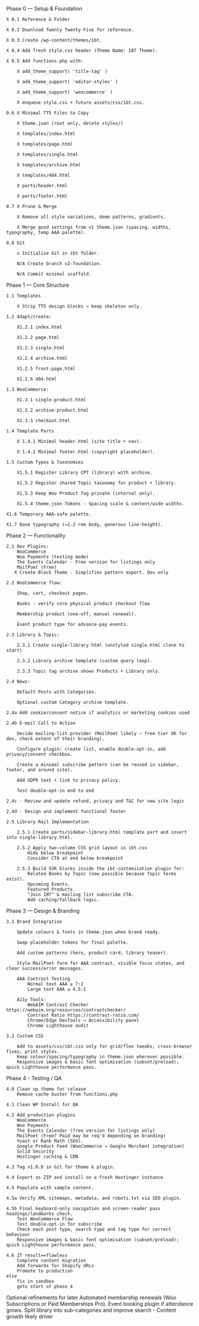 Phase 0 — Setup & Foundation

    X 0.1 Reference & Folder

    X 0.2 Download Twenty Twenty-Five for reference.

    X 0.3 Create /wp-content/themes/ibt.

    X 0.4 Add fresh style.css header (Theme Name: IBT Theme).

    X 0.5 Add functions.php with:

        X add_theme_support( 'title-tag' )

        X add_theme_support( 'editor-styles' )

        X add_theme_support( 'woocommerce' )

        X enqueue style.css + future assets/css/ibt.css.

    0.6 X Minimal TT5 Files to Copy

        X theme.json (root only, delete styles/)

        X templates/index.html

        X templates/page.html

        X templates/single.html

        X templates/archive.html

        X templates/404.html

        X parts/header.html

        X parts/footer.html

    0.7 X Prune & Merge

        X Remove all style variations, demo patterns, gradients.

        X Merge good settings from v1 theme.json (spacing, widths, typography, temp AAA palette).

    0.8 Git

        x Initialise Git in ibt folder.

        N/A Create branch v2-foundation.

        N/A Commit minimal scaffold.

Phase 1 — Core Structure

    1.1 Templates

        X Strip TT5 design blocks → keep skeleton only.

    1.2 Adapt/create:

        X1.2.1 index.html

        X1.2.2 page.html

        X1.2.3 single.html

        X1.2.4 archive.html

        X1.2.5 front-page.html

        X1.2.6 404.html

    1.3 WooCommerce:

        X1.3.1 single-product.html

        X1.3.2 archive-product.html

        X1.3.3 checkout.html

    1.4 Template Parts

        X 1.4.1 Minimal header.html (site title + nav).

        X 1.4.2 Minimal footer.html (copyright placeholder).

    1.5 Custom Types & Taxonomies

        X1.5.1 Register Library CPT (library) with archive.

        X1.5.2 Register shared Topic taxonomy for product + library.

        X1.5.3 Keep Woo Product Tag private (internal only).

        X1.5.4 theme.json Tokens - Spacing scale & content/wide widths.

    X1.6 Temporary AAA-safe palette.

    X1.7 Base typography (≈1.2 rem body, generous line-height).

Phase 2 — Functionality

    2.1 Dev Plugins:
        WooCommerce
        Woo Payments (testing mode)
        The Events Calendar - Free version for listings only
        MailPoet (Free)
       X Create Block Theme - Simplifies pattern export. Dev only

    2.2 WooCommerce flow:

        Shop, cart, checkout pages.
        
        Books - verify core physical product checkout flow

        Membership product (one-off, manual renewal).

        Event product type for advance-pay events.

    2.3 Library & Topic:

        2.3.1 Create single-library.html (unstyled single.html clone to start)

        2.3.2 Library archive template (custom query loop).

        2.3.3 Topic tag archive shows Products + Library only.

    2.4 News:

        Default Posts with Categories.

        Optional custom Category archive template.

    2.4a Add cookie/consent notice if analytics or marketing cookies used

    2.4b E-mail Call to Action

        Decide mailing-list provider (MailPoet likely – free tier OK for dev, check extent of their branding).

        Configure plugin: create list, enable double-opt-in, add privacy/consent checkbox.

        Create a minimal subscribe pattern (can be reused in sidebar, footer, and around site).

        Add GDPR text + link to privacy policy.

        Test double-opt-in end to end

    2.4c - Review and update refund, privacy and T&C for new site logic

    2.4d - Design and implement functional footer
    
    2.5 Library Rail Implementation

        2.5.1 Create parts/sidebar-library.html template part and insert into single-library.html.
        
        2.5.2 Apply two-column CSS grid layout in ibt.css
            Hide below breakpoint
            Consider CTA at end below breakpoint

        2.5.3 Build SSR blocks inside the ibt-customisation plugin for:
            Related Books by Topic (now possible because Topic terms exist).
            Upcoming Events.
            Featured Products.
            "Join IBT" & mailing list subscribe CTA.
            Add caching/fallback logic.

Phase 3 — Design & Branding

    3.1 Brand Integration

        Update colours & fonts in theme.json when brand ready.

        Swap placeholder tokens for final palette.

        Add custom patterns (hero, product card, library teaser).

        Style MailPoet form for AAA contrast, visible focus states, and clear success/error messages.

        AAA Contrast Testing
            Normal text AAA ≥ 7:1
            Large text AAA ≥ 4.5:1

        A11y Tools:
            WebAIM Contrast Checker https://webaim.org/resources/contrastchecker/
            Contrast Ratio https://contrast-ratio.com/
            Chrome/Edge DevTools → Accessibility panel
            Chrome Lighthouse audit

    3.2 Custom CSS

        Add to assets/css/ibt.css only for grid/flex tweaks, cross-browser fixes, print styles.
        Keep colour/spacing/typography in theme.json wherever possible.
        Responsive images & basic font optimisation (subset/preload); quick Lighthouse performance pass.

Phase 4 - Testing / QA

    4.0 Clean up theme for release
        Remove cache buster from functions.php

    4.1 Clean WP Install for QA

    4.2 Add production plugins
        WooCommerce
        Woo Payments
        The Events Calendar (free version for listings only)
        MailPoet (Free? Paid may be req'd depending on branding)
        Yoast or Rank Math (SEO).
        Google Product Feed (WooCommerce → Google Merchant integration)
        Solid Security
        Hostinger caching & CDN

    4.3 Tag v1.0.0 in Git for theme & plugin.

    4.4 Export as ZIP and install on a fresh Hostinger instance

    4.5 Populate with sample content.

    4.5a Verify XML sitemaps, metadata, and robots.txt via SEO plugin.

    4.5b Final keyboard-only navigation and screen-reader pass headings/landmarks check.
        Test WooCommerce Flow
        Test double-opt-in for subscribe
        Check each post type, search type and tag type for correct behaviour
        Responsive images & basic font optimisation (subset/preload); quick Lighthouse performance pass.

    4.6 If result==flawless 
        Complete content migration
        Add forwards for Shopify URLs
        Promote to production
    else 
        fix in sandbox
        goto start of phase 4

Optional refinements for later
    Automated membership renewals (Woo Subscriptions or Paid Memberships Pro).
    Event booking plugin if attendance grows.
    Split library into sub-categories and improve search - Content growth likely driver 
